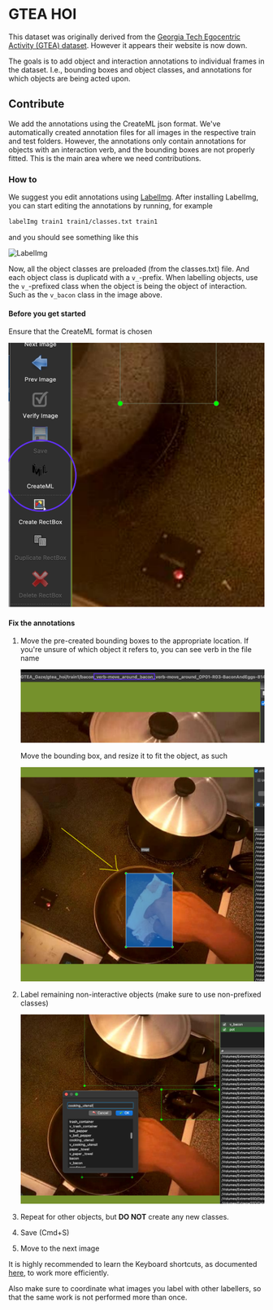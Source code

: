 # GTEA HOI

This dataset was originally derived from the [Georgia Tech Egocentric Activity (GTEA) dataset](http://cbs.ic.gatech.edu/fpv/). However it appears their website is now down.

The goals is to add object and interaction annotations to individual frames in the dataset. I.e., bounding boxes and object classes, and annotations for which objects are being acted upon.

## Contribute

We add the annotations using the CreateML json format. We've automatically created annotation files for all images in the respective train and test folders. However, the annotations only contain annotations for objects with an interaction verb, and the bounding boxes are not properly fitted. This is the main area where we need contributions.

### How to

We suggest you edit annotations using [LabelImg](https://github.com/tzutalin/labelImg). After installing LabelImg, you can start editing the annotations by running, for example

```sh
labelImg train1 train1/classes.txt train1
```

and you should see something like this

![LabelImg](./guide/images/labelImg_full.png)

Now, all the object classes are preloaded (from the classes.txt) file. And each object class is duplicatd with a `v_`-prefix. When labelling objects, use the `v_`-prefixed class when the object is being the object of interaction. Such as the `v_bacon` class in the image above.

#### Before you get started

Ensure that the CreateML format is chosen

![CreateML format](./guide/images/createml.png)

#### Fix the annotations

1. Move the pre-created bounding boxes to the appropriate location. If you're unsure of which object it refers to, you can see verb in the file name

   ![Verb label](./guide/images/verb_label.png)

   Move the bounding box, and resize it to fit the object, as such

   ![Move bounding box](./guide/images/move_bbox.png)

2. Label remaining non-interactive objects (make sure to use non-prefixed classes)

   ![Label non-interactive objects](./guide/images/label_objects.png)

3. Repeat for other objects, but **DO NOT** create any new classes.
4. Save (Cmd+S)
5. Move to the next image

It is highly recommended to learn the Keyboard shortcuts, as documented [here](https://github.com/tzutalin/labelImg#hotkeys), to work more efficiently.

Also make sure to coordinate what images you label with other labellers, so that the same work is not performed more than once.

